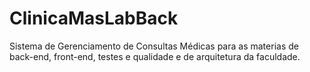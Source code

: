 # ClinicaMasLabBack
Sistema de Gerenciamento de Consultas Médicas para as materias de back-end, front-end, testes e qualidade e de arquitetura da faculdade.

